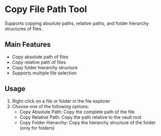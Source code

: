 # Copy File Path Tool

Supports copying absolute paths, relative paths, and folder hierarchy structures of files.

## Main Features

- Copy absolute path of files
- Copy relative path of files
- Copy folder hierarchy structure
- Supports multiple file selection

## Usage

1. Right-click on a file or folder in the file explorer
2. Choose one of the following options:
   - Copy Absolute Path: Copy the complete path of the file
   - Copy Relative Path: Copy the path relative to the vault root
   - Copy Folder Hierarchy: Copy the hierarchy structure of the folder (only for folders) 